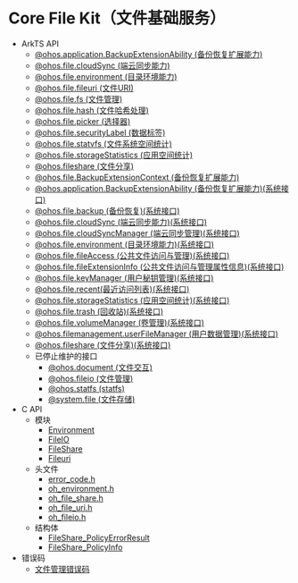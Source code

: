 # Core File Kit（文件基础服务）

- ArkTS API
  - [@ohos.application.BackupExtensionAbility (备份恢复扩展能力)](js-apis-application-backupExtensionAbility.md)
  - [@ohos.file.cloudSync (端云同步能力)](js-apis-file-cloudsync.md)
  - [@ohos.file.environment (目录环境能力)](js-apis-file-environment.md)
  - [@ohos.file.fileuri (文件URI)](js-apis-file-fileuri.md)
  - [@ohos.file.fs (文件管理)](js-apis-file-fs.md)
  - [@ohos.file.hash (文件哈希处理)](js-apis-file-hash.md)
  - [@ohos.file.picker (选择器)](js-apis-file-picker.md)
  - [@ohos.file.securityLabel (数据标签)](js-apis-file-securityLabel.md)
  - [@ohos.file.statvfs (文件系统空间统计)](js-apis-file-statvfs.md)
  - [@ohos.file.storageStatistics (应用空间统计)](js-apis-file-storage-statistics.md)
  - [@ohos.fileshare (文件分享)](js-apis-fileShare.md)
  - [@ohos.file.BackupExtensionContext (备份恢复扩展能力)](js-apis-file-backupextensioncontext.md)
  <!--Del-->
  - [@ohos.application.BackupExtensionAbility (备份恢复扩展能力)(系统接口)](js-apis-application-backupExtensionAbility-sys.md)
  - [@ohos.file.backup (备份恢复)(系统接口)](js-apis-file-backup-sys.md)
  - [@ohos.file.cloudSync (端云同步能力)(系统接口)](js-apis-file-cloudsync-sys.md)
  - [@ohos.file.cloudSyncManager (端云同步管理)(系统接口)](js-apis-file-cloudsyncmanager-sys.md)
  - [@ohos.file.environment (目录环境能力)(系统接口)](js-apis-file-environment-sys.md)
  - [@ohos.file.fileAccess (公共文件访问与管理)(系统接口)](js-apis-fileAccess-sys.md)
  - [@ohos.file.fileExtensionInfo (公共文件访问与管理属性信息)(系统接口)](js-apis-fileExtensionInfo-sys.md)
  - [@ohos.file.keyManager (用户秘钥管理)(系统接口)](js-apis-file-keymanager-sys.md)
  - [@ohos.file.recent(最近访问列表)(系统接口)](js-apis-file-recent-sys.md)
  - [@ohos.file.storageStatistics (应用空间统计)(系统接口)](js-apis-file-storage-statistics-sys.md)
  - [@ohos.file.trash (回收站)(系统接口)](js-apis-file-trash-sys.md)
  - [@ohos.file.volumeManager (卷管理)(系统接口)](js-apis-file-volumemanager-sys.md)
  - [@ohos.filemanagement.userFileManager (用户数据管理)(系统接口)](js-apis-userFileManager-sys.md)
  - [@ohos.fileshare (文件分享)(系统接口)](js-apis-fileShare-sys.md)
  <!--DelEnd-->
  - 已停止维护的接口
    - [@ohos.document (文件交互)](js-apis-document.md)
    - [@ohos.fileio (文件管理)](js-apis-fileio.md)
    - [@ohos.statfs (statfs)](js-apis-statfs.md)
    - [@system.file (文件存储)](js-apis-system-file.md)
- C API
  - 模块
    - [Environment](_environment.md)
    - [FileIO](_file_i_o.md)
    - [FileShare](file_share.md)
    - [Fileuri](fileuri.md)
  - 头文件
    - [error_code.h](error__code_8h.md)
    - [oh_environment.h](oh__environment_8h.md)
    - [oh_file_share.h](oh__file__share_8h.md)
    - [oh_file_uri.h](oh__file__uri_8h.md)
    - [oh_fileio.h](oh__fileio_8h.md)
  - 结构体
    - [FileShare_PolicyErrorResult](_file_share___policy_error_result.md)
    - [FileShare_PolicyInfo](_file_share___policy_info.md)
- 错误码
  - [文件管理错误码](errorcode-filemanagement.md)
